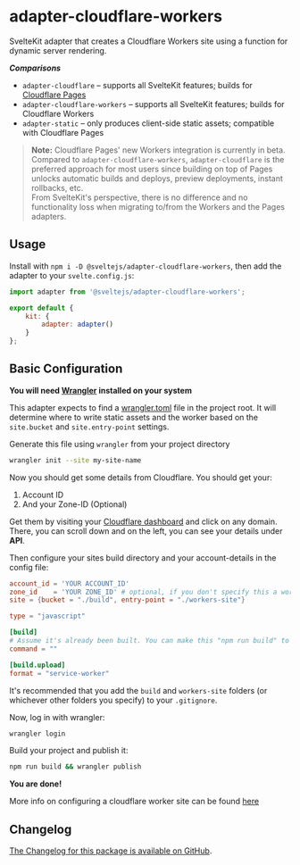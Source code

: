 # adapter-cloudflare-workers

SvelteKit adapter that creates a Cloudflare Workers site using a function for dynamic server rendering.

_**Comparisons**_

- `adapter-cloudflare` – supports all SvelteKit features; builds for
  [Cloudflare Pages](https://blog.cloudflare.com/cloudflare-pages-goes-full-stack/)
- `adapter-cloudflare-workers` – supports all SvelteKit features; builds for
  Cloudflare Workers
- `adapter-static` – only produces client-side static assets; compatible with
  Cloudflare Pages

> **Note:** Cloudflare Pages' new Workers integration is currently in beta.<br/>
> Compared to `adapter-cloudflare-workers`, `adapter-cloudflare` is the preferred approach for most users since building on top of Pages unlocks automatic builds and deploys, preview deployments, instant rollbacks, etc.<br/>
> From SvelteKit's perspective, there is no difference and no functionality loss when migrating to/from the Workers and the Pages adapters.

## Usage

Install with `npm i -D @sveltejs/adapter-cloudflare-workers`, then add the adapter to your `svelte.config.js`:

```js
import adapter from '@sveltejs/adapter-cloudflare-workers';

export default {
	kit: {
		adapter: adapter()
	}
};
```

## Basic Configuration

**You will need [Wrangler](https://developers.cloudflare.com/workers/cli-wrangler/install-update) installed on your system**

This adapter expects to find a [wrangler.toml](https://developers.cloudflare.com/workers/platform/sites/configuration) file in the project root. It will determine where to write static assets and the worker based on the `site.bucket` and `site.entry-point` settings.

Generate this file using `wrangler` from your project directory

```sh
wrangler init --site my-site-name
```

Now you should get some details from Cloudflare. You should get your:

1. Account ID
2. And your Zone-ID (Optional)

Get them by visiting your [Cloudflare dashboard](https://dash.cloudflare.com) and click on any domain. There, you can scroll down and on the left, you can see your details under **API**.

Then configure your sites build directory and your account-details in the config file:

```toml
account_id = 'YOUR ACCOUNT_ID'
zone_id    = 'YOUR ZONE_ID' # optional, if you don't specify this a workers.dev subdomain will be used.
site = {bucket = "./build", entry-point = "./workers-site"}

type = "javascript"

[build]
# Assume it's already been built. You can make this "npm run build" to ensure a build before publishing
command = ""

[build.upload]
format = "service-worker"
```

It's recommended that you add the `build` and `workers-site` folders (or whichever other folders you specify) to your `.gitignore`.

Now, log in with wrangler:

```sh
wrangler login
```

Build your project and publish it:

```sh
npm run build && wrangler publish
```

**You are done!**

More info on configuring a cloudflare worker site can be found [here](https://developers.cloudflare.com/workers/platform/sites/start-from-existing)

## Changelog

[The Changelog for this package is available on GitHub](https://github.com/sveltejs/kit/blob/master/packages/adapter-cloudflare-workers/CHANGELOG.md).
